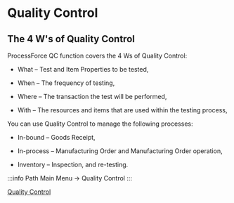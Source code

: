 # Quality Control

## The 4 W's of Quality Control

ProcessForce QC function covers the 4 Ws of Quality Control:

- What – Test and Item Properties to be tested,

- When – The frequency of testing,

- Where – The transaction the test will be performed,

- With – The resources and items that are used within the testing process,

You can use Quality Control to manage the following processes:

- In-bound – Goods Receipt,

- In-process – Manufacturing Order and Manufacturing Order operation,

- Inventory – Inspection, and re-testing.

:::info Path
Main Menu → Quality Control
:::

[Quality Control](./media/quality-control-test.png)

